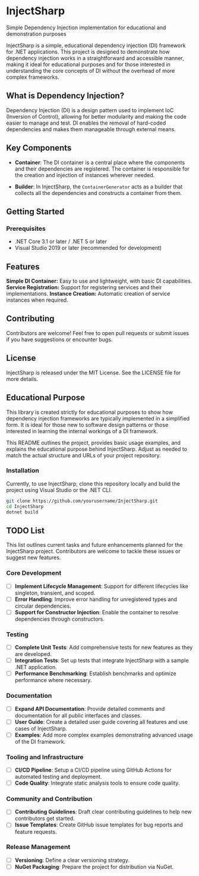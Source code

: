 # InjectSharp
Simple Dependency Injection implementation for educational and demonstration purposes

InjectSharp is a simple, educational dependency injection (DI) framework for .NET applications. This project is designed to demonstrate how dependency injection works in a straightforward and accessible manner, making it ideal for educational purposes and for those interested in understanding the core concepts of DI without the overhead of more complex frameworks.

## What is Dependency Injection?

Dependency Injection (DI) is a design pattern used to implement IoC (Inversion of Control), allowing for better modularity and making the code easier to manage and test. DI enables the removal of hard-coded dependencies and makes them manageable through external means.

## Key Components

- **Container**: The DI container is a central place where the components and their dependencies are registered. The container is responsible for the creation and injection of instances wherever needed.

- **Builder**: In InjectSharp, the `ContainerGenerator` acts as a builder that collects all the dependencies and constructs a container from them.

## Getting Started

### Prerequisites

- .NET Core 3.1 or later / .NET 5 or later
- Visual Studio 2019 or later (recommended for development)

## Features
**Simple DI Container:** Easy to use and lightweight, with basic DI capabilities.
**Service Registration:** Support for registering services and their implementations.
**Instance Creation:** Automatic creation of service instances when required.

## Contributing
Contributors are welcome! Feel free to open pull requests or submit issues if you have suggestions or encounter bugs.

## License
InjectSharp is released under the MIT License. See the LICENSE file for more details.

## Educational Purpose
This library is created strictly for educational purposes to show how dependency injection frameworks are typically implemented in a simplified form. It is ideal for those new to software design patterns or those interested in learning the internal workings of a DI framework.

This README outlines the project, provides basic usage examples, and explains the educational purpose behind InjectSharp. Adjust as needed to match the actual structure and URLs of your project repository.

### Installation

Currently, to use InjectSharp, clone this repository locally and build the project using Visual Studio or the .NET CLI.

```bash
git clone https://github.com/yourusername/InjectSharp.git
cd InjectSharp
dotnet build
```

## TODO List

This list outlines current tasks and future enhancements planned for the InjectSharp project. Contributors are welcome to tackle these issues or suggest new features.

### Core Development
- [ ] **Implement Lifecycle Management**: Support for different lifecycles like singleton, transient, and scoped.
- [ ] **Error Handling**: Improve error handling for unregistered types and circular dependencies.
- [ ] **Support for Constructor Injection**: Enable the container to resolve dependencies through constructors.

### Testing
- [ ] **Complete Unit Tests**: Add comprehensive tests for new features as they are developed.
- [ ] **Integration Tests**: Set up tests that integrate InjectSharp with a sample .NET application.
- [ ] **Performance Benchmarking**: Establish benchmarks and optimize performance where necessary.

### Documentation
- [ ] **Expand API Documentation**: Provide detailed comments and documentation for all public interfaces and classes.
- [ ] **User Guide**: Create a detailed user guide covering all features and use cases of InjectSharp.
- [ ] **Examples**: Add more complex examples demonstrating advanced usage of the DI framework.

### Tooling and Infrastructure
- [ ] **CI/CD Pipeline**: Setup a CI/CD pipeline using GitHub Actions for automated testing and deployment.
- [ ] **Code Quality**: Integrate static analysis tools to ensure code quality.

### Community and Contribution
- [ ] **Contributing Guidelines**: Draft clear contributing guidelines to help new contributors get started.
- [ ] **Issue Templates**: Create GitHub issue templates for bug reports and feature requests.

### Release Management
- [ ] **Versioning**: Define a clear versioning strategy.
- [ ] **NuGet Packaging**: Prepare the project for distribution via NuGet.

